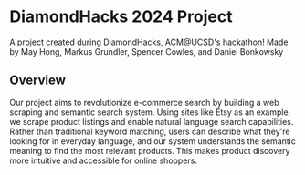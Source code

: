 # DiamondHacks 2024 Project

A project created during DiamondHacks, ACM@UCSD's hackathon! Made by May Hong, Markus Grundler, Spencer Cowles, and Daniel Bonkowsky

## Overview

Our project aims to revolutionize e-commerce search by building a web scraping and semantic search system. Using sites like Etsy as an example, we scrape product listings and enable natural language search capabilities. Rather than traditional keyword matching, users can describe what they're looking for in everyday language, and our system understands the semantic meaning to find the most relevant products. This makes product discovery more intuitive and accessible for online shoppers.
